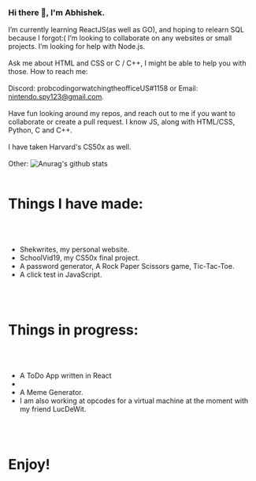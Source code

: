 ### Hi there 👋, I'm Abhishek.


 I’m currently learning ReactJS(as well as GO), and hoping to relearn SQL because I forgot:(
 I’m looking to collaborate on any websites or small projects.
 I’m looking for help with Node.js. 
 <br></br>
 Ask me about HTML and CSS or C / C++, I might be able to help you with those.
 How to reach me: 
 <br></br>
 Discord: probcodingorwatchingtheofficeUS#1158 or Email: nintendo.spy123@gmail.com.
 <br></br>
Have fun looking around my repos, and reach out to me if you want to collaborate or create a pull request.
I know JS, along with HTML/CSS, Python, C and C++.
<br></br>
I have taken Harvard's CS50x as well.
<br></br>
Other:
![Anurag's github stats](https://github-readme-stats.vercel.app/api?username=abhishekshahane&show_icons=true&theme=tokyonight)
<br></br>
<h1>Things I have made: </h1>
<br></br>
<ul>
 <li>Shekwrites, my personal website.</li>
 <li>SchoolVid19, my CS50x final project.</li>
 <li>A password generator, A Rock Paper Scissors game, Tic-Tac-Toe.</li>
 <li>A click test in JavaScript.</li>
</ul>
<br></br>
<h1>Things in progress:  </h1>
<br></br>
<ul>
 <li>A ToDo App written in React<li>
 <li>A Meme Generator.</li>
 <li>I am also working at opcodes for a virtual machine at the moment with my friend LucDeWit.</li>
</ul>
<br></br>
<h1>Enjoy!</h1>






